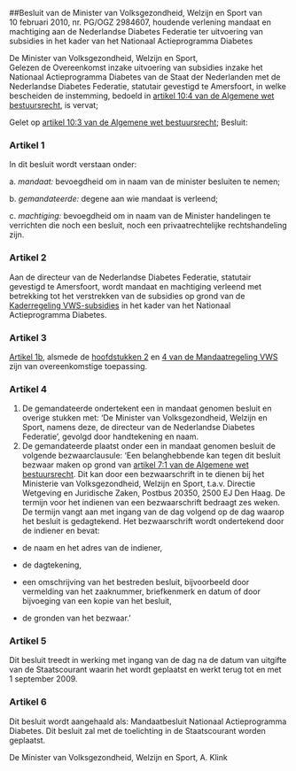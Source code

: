 <meta http-equiv='Content-Type' content='text/html; charset=utf-8' />

##Besluit van de Minister van Volksgezondheid, Welzijn en Sport van 10 februari 2010, nr. PG/OGZ 2984607, houdende verlening mandaat en machtiging aan de Nederlandse Diabetes Federatie ter uitvoering van subsidies in het kader van het Nationaal Actieprogramma Diabetes

De Minister van Volksgezondheid, Welzijn en Sport,  
Gelezen de Overeenkomst inzake uitvoering van subsidies inzake het Nationaal Actieprogramma Diabetes van de Staat der Nederlanden met de Nederlandse Diabetes Federatie, statutair gevestigd te Amersfoort, in welke bescheiden de instemming, bedoeld in [artikel 10:4 van de Algemene wet bestuursrecht](../../../../../../wet/algemene/wet/bestuursrecht/BWBR0005537/README.md), is vervat;

Gelet op [artikel 10:3 van de Algemene wet bestuursrecht](../../../../../../wet/algemene/wet/bestuursrecht/BWBR0005537/README.md);
Besluit:    

### Artikel  1  

In dit besluit wordt verstaan onder: 

a.  *mandaat:* bevoegdheid om in naam van de minister besluiten te nemen;  

b.  *gemandateerde:* degene aan wie mandaat is verleend;  

c.  *machtiging:* bevoegdheid om in naam van de Minister handelingen te verrichten die noch een besluit, noch een privaatrechtelijke rechtshandeling zijn.   

### Artikel  2  

Aan de directeur van de Nederlandse Diabetes Federatie, statutair gevestigd te Amersfoort, wordt mandaat en machtiging verleend met betrekking tot het verstrekken van de subsidies op grond van de [Kaderregeling VWS-subsidies](../../../../../../ministeriele-regeling/kaderregeling/vws-subsidies/BWBR0029947/README.md) in het kader van het Nationaal Actieprogramma Diabetes. 

### Artikel  3  

[Artikel 1b](../../../../../../ministeriele-regeling/mandaatregeling/vws/BWBR0007923/README.md), alsmede de [hoofdstukken 2](../../../../../../ministeriele-regeling/mandaatregeling/vws/BWBR0007923/README.md) en [4 van de Mandaatregeling VWS](../../../../../../ministeriele-regeling/mandaatregeling/vws/BWBR0007923/README.md) zijn van overeenkomstige toepassing. 

### Artikel  4  

1.  De gemandateerde ondertekent een in mandaat genomen besluit en overige stukken met: ‘De Minister van Volksgezondheid, Welzijn en Sport, namens deze, de directeur van de Nederlandse Diabetes Federatie’, gevolgd door handtekening en naam.   
2.  De gemandateerde plaatst onder een in mandaat genomen besluit de volgende bezwaarclausule: ‘Een belanghebbende kan tegen dit besluit bezwaar maken op grond van [artikel 7:1 van de Algemene wet bestuursrecht](../../../../../../wet/algemene/wet/bestuursrecht/BWBR0005537/README.md). Dit kan door een bezwaarschrift in te dienen bij het Ministerie van Volksgezondheid, Welzijn en Sport, t.a.v. Directie Wetgeving en Juridische Zaken, Postbus 20350, 2500 EJ Den Haag. De termijn voor het indienen van een bezwaarschrift bedraagt zes weken. De termijn vangt aan met ingang van de dag volgend op de dag waarop het besluit is gedagtekend. Het bezwaarschrift wordt ondertekend door de indiener en bevat: 

* de naam en het adres van de indiener,  

* de dagtekening,  

* een omschrijving van het bestreden besluit, bijvoorbeeld door vermelding van het zaaknummer, briefkenmerk en datum of door bijvoeging van een kopie van het besluit,  

* de gronden van het bezwaar.’    

### Artikel  5  

Dit besluit treedt in werking met ingang van de dag na de datum van uitgifte van de Staatscourant waarin het wordt geplaatst en werkt terug tot en met 1 september 2009. 

### Artikel  6  

Dit besluit wordt aangehaald als: Mandaatbesluit Nationaal Actieprogramma Diabetes. 
Dit besluit zal met de toelichting in de Staatscourant worden geplaatst.  

De 
Minister van Volksgezondheid, Welzijn en Sport,
A. Klink     
